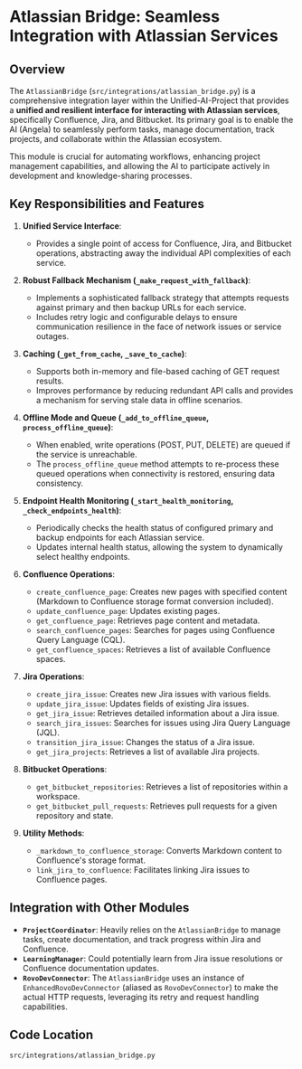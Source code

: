 # Atlassian Bridge: Seamless Integration with Atlassian Services

## Overview

The `AtlassianBridge` (`src/integrations/atlassian_bridge.py`) is a comprehensive integration layer within the Unified-AI-Project that provides a **unified and resilient interface for interacting with Atlassian services**, specifically Confluence, Jira, and Bitbucket. Its primary goal is to enable the AI (Angela) to seamlessly perform tasks, manage documentation, track projects, and collaborate within the Atlassian ecosystem.

This module is crucial for automating workflows, enhancing project management capabilities, and allowing the AI to participate actively in development and knowledge-sharing processes.

## Key Responsibilities and Features

1.  **Unified Service Interface**: 
    *   Provides a single point of access for Confluence, Jira, and Bitbucket operations, abstracting away the individual API complexities of each service.

2.  **Robust Fallback Mechanism (`_make_request_with_fallback`)**: 
    *   Implements a sophisticated fallback strategy that attempts requests against primary and then backup URLs for each service.
    *   Includes retry logic and configurable delays to ensure communication resilience in the face of network issues or service outages.

3.  **Caching (`_get_from_cache`, `_save_to_cache`)**: 
    *   Supports both in-memory and file-based caching of GET request results.
    *   Improves performance by reducing redundant API calls and provides a mechanism for serving stale data in offline scenarios.

4.  **Offline Mode and Queue (`_add_to_offline_queue`, `process_offline_queue`)**: 
    *   When enabled, write operations (POST, PUT, DELETE) are queued if the service is unreachable.
    *   The `process_offline_queue` method attempts to re-process these queued operations when connectivity is restored, ensuring data consistency.

5.  **Endpoint Health Monitoring (`_start_health_monitoring`, `_check_endpoints_health`)**: 
    *   Periodically checks the health status of configured primary and backup endpoints for each Atlassian service.
    *   Updates internal health status, allowing the system to dynamically select healthy endpoints.

6.  **Confluence Operations**: 
    *   `create_confluence_page`: Creates new pages with specified content (Markdown to Confluence storage format conversion included).
    *   `update_confluence_page`: Updates existing pages.
    *   `get_confluence_page`: Retrieves page content and metadata.
    *   `search_confluence_pages`: Searches for pages using Confluence Query Language (CQL).
    *   `get_confluence_spaces`: Retrieves a list of available Confluence spaces.

7.  **Jira Operations**: 
    *   `create_jira_issue`: Creates new Jira issues with various fields.
    *   `update_jira_issue`: Updates fields of existing Jira issues.
    *   `get_jira_issue`: Retrieves detailed information about a Jira issue.
    *   `search_jira_issues`: Searches for issues using Jira Query Language (JQL).
    *   `transition_jira_issue`: Changes the status of a Jira issue.
    *   `get_jira_projects`: Retrieves a list of available Jira projects.

8.  **Bitbucket Operations**: 
    *   `get_bitbucket_repositories`: Retrieves a list of repositories within a workspace.
    *   `get_bitbucket_pull_requests`: Retrieves pull requests for a given repository and state.

9.  **Utility Methods**: 
    *   `_markdown_to_confluence_storage`: Converts Markdown content to Confluence's storage format.
    *   `link_jira_to_confluence`: Facilitates linking Jira issues to Confluence pages.

## Integration with Other Modules

-   **`ProjectCoordinator`**: Heavily relies on the `AtlassianBridge` to manage tasks, create documentation, and track progress within Jira and Confluence.
-   **`LearningManager`**: Could potentially learn from Jira issue resolutions or Confluence documentation updates.
-   **`RovoDevConnector`**: The `AtlassianBridge` uses an instance of `EnhancedRovoDevConnector` (aliased as `RovoDevConnector`) to make the actual HTTP requests, leveraging its retry and request handling capabilities.

## Code Location

`src/integrations/atlassian_bridge.py`
